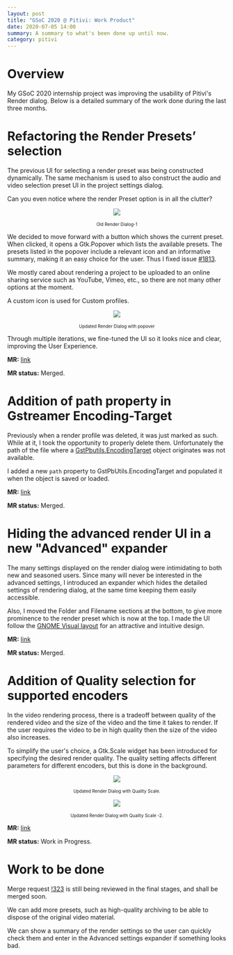 ```yaml
---
layout: post
title: "GSoC 2020 @ Pitivi: Work Product"
date: 2020-07-05 14:00
summary: A summary to what's been done up until now.
category: pitivi
---
```


# Overview

My GSoC 2020 internship project was improving the usability of Pitivi's Render dialog. Below is a detailed summary of the work done during the last three months.

# Refactoring the Render Presets’ selection

The previous UI for selecting a render preset was being constructed dynamically. The same mechanism is used to also construct the audio and video selection preset UI in the project settings dialog. 

Can you even notice where the render Preset option is in all the clutter?

<p align="center">
    <img src="{{ site.baseurl }}/assets/img/render-dialog-old.png">
    <p style="font-size: 10px;" align="center"> Old Render Dialog-1</p>
</p>

We decided to move forward with a button which shows the current preset. When clicked, it opens a Gtk.Popover which lists the available presets. The presets listed in the popover include a relevant icon and an informative summary, making it an easy choice for the user. Thus I fixed issue [#1813](https://gitlab.gnome.org/GNOME/pitivi/-/issues/1813).

We mostly cared about rendering a project to be uploaded to an online sharing service such as YouTube, Vimeo, etc., so there are not many other options at the moment.

A custom icon is used for Custom profiles.

<p align="center">
    <img src="{{ site.baseurl }}/assets/img/render-dialog-new2.png">
    <p style="font-size: 10px;" align="center"> Updated Render Dialog with popover</p>
</p>

Through multiple iterations, we fine-tuned the UI so it looks nice and clear, improving the User Experience.

<b>MR:</b> [link](https://gitlab.gnome.org/GNOME/pitivi/-/merge_requests/306)

<b>MR status:</b> Merged.

# Addition of path property in Gstreamer Encoding-Target

Previously when a render profile was deleted, it was just marked as such. While at it, I took the opportunity to properly delete them. Unfortunately the path of the file where a [GstPbutils.EncodingTarget](https://lazka.github.io/pgi-docs/#GstPbutils-1.0/classes/EncodingTarget.html#GstPbutils.EncodingTarget) object originates was not available.

I added a new `path` property to GstPbUtils.EncodingTarget and populated it when the object is saved or loaded.

<b>MR:</b> [link](https://gitlab.freedesktop.org/gstreamer/gst-plugins-base/-/merge_requests/714)

<b>MR status:</b> Merged.

# Hiding the advanced render UI in a new "Advanced" expander

The many settings displayed on the render dialog were intimidating to both new and seasoned users. Since many will never be interested in the advanced settings, I introduced an expander which hides the detailed settings of rendering dialog, at the same time keeping them easily accessible. 

Also, I moved the Folder and Filename sections at the bottom, to give more prominence to the render preset which is now at the top. I made the UI follow the [GNOME Visual layout](https://developer.gnome.org/hig/stable/visual-layout.html.en) for an attractive and intuitive design.

<b>MR:</b> [link](https://gitlab.gnome.org/GNOME/pitivi/-/merge_requests/319)

<b>MR status:</b> Merged.

# Addition of Quality selection for supported encoders

In the video rendering process, there is a tradeoff between quality of the rendered video and the size of the video and the time it takes to render. If the user requires the video to be in high quality then the size of the video also increases.

To simplify the user's choice, a Gtk.Scale widget has been introduced for specifying the desired render quality. The quality setting affects different parameters for different encoders, but this is done in the background.

<p align="center">
    <img src="{{ site.baseurl }}/assets/img/render_settings_quality_1.png">
    <p style="font-size: 10px;" align="center"> Updated Render Dialog with Quality Scale.</p>
</p>

<p align="center">
    <img src="{{ site.baseurl }}/assets/img/render_settings_quality_2.png">
    <p style="font-size: 10px;" align="center"> Updated Render Dialog with Quality Scale -2.</p>
</p>

<b>MR:</b> [link](https://gitlab.gnome.org/GNOME/pitivi/-/merge_requests/323)

<b>MR status:</b> Work in Progress.

# Work to be done

Merge request [!323](https://gitlab.gnome.org/GNOME/pitivi/-/merge_requests/323) is still being reviewed in the final stages, and shall be merged soon.

We can add more presets, such as high-quality archiving to be able to dispose of the original video material.

We can show a summary of the render settings so the user can quickly check them and enter in the Advanced settings expander if something looks bad.
